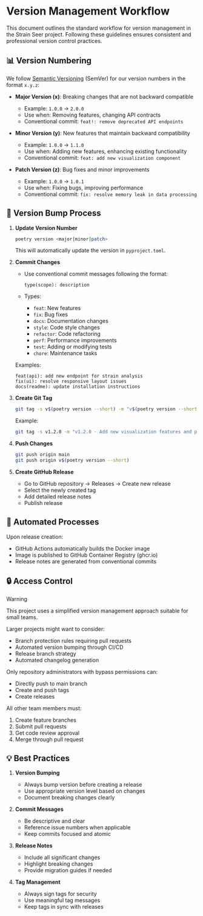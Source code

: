 # Version Management Workflow

This document outlines the standard workflow for version management in the Strain Seer project. Following these guidelines ensures consistent and professional version control practices.

## 📊 Version Numbering

We follow [Semantic Versioning](https://semver.org/) (SemVer) for our version numbers in the format `x.y.z`:

- **Major Version (x)**: Breaking changes that are not backward compatible
  - Example: `1.0.0` → `2.0.0`
  - Use when: Removing features, changing API contracts
  - Conventional commit: `feat!: remove deprecated API endpoints`

- **Minor Version (y)**: New features that maintain backward compatibility
  - Example: `1.0.0` → `1.1.0`
  - Use when: Adding new features, enhancing existing functionality
  - Conventional commit: `feat: add new visualization component`

- **Patch Version (z)**: Bug fixes and minor improvements
  - Example: `1.0.0` → `1.0.1`
  - Use when: Fixing bugs, improving performance
  - Conventional commit: `fix: resolve memory leak in data processing`

## 🔄 Version Bump Process

1. **Update Version Number**

   ```bash
   poetry version <major|minor|patch>
   ```

   This will automatically update the version in `pyproject.toml`.

2. **Commit Changes**
   - Use conventional commit messages following the format:

     ```text
     type(scope): description
     ```

   - Types:
     - `feat`: New features
     - `fix`: Bug fixes
     - `docs`: Documentation changes
     - `style`: Code style changes
     - `refactor`: Code refactoring
     - `perf`: Performance improvements
     - `test`: Adding or modifying tests
     - `chore`: Maintenance tasks

   Examples:

   ```text
   feat(api): add new endpoint for strain analysis
   fix(ui): resolve responsive layout issues
   docs(readme): update installation instructions
   ```

3. **Create Git Tag**

   ```bash
   git tag -s v$(poetry version --short) -m "v$(poetry version --short) - Summary of changes"
   ```

   Example:

   ```bash
   git tag -s v1.2.0 -m "v1.2.0 - Add new visualization features and performance improvements"
   ```

4. **Push Changes**

   ```bash
   git push origin main
   git push origin v$(poetry version --short)
   ```

5. **Create GitHub Release**
   - Go to GitHub repository → Releases → Create new release
   - Select the newly created tag
   - Add detailed release notes
   - Publish release

## 🤖 Automated Processes

Upon release creation:

- GitHub Actions automatically builds the Docker image
- Image is published to GitHub Container Registry (ghcr.io)
- Release notes are generated from conventional commits

## 🔒 Access Control

> [!WARNING]
>
> This project uses a simplified version management approach suitable for small teams.

Larger projects might want to consider:

- Branch protection rules requiring pull requests
- Automated version bumping through CI/CD
- Release branch strategy
- Automated changelog generation

Only repository administrators with bypass permissions can:

- Directly push to main branch
- Create and push tags
- Create releases

All other team members must:

1. Create feature branches
2. Submit pull requests
3. Get code review approval
4. Merge through pull request

## 💡 Best Practices

1. **Version Bumping**
   - Always bump version before creating a release
   - Use appropriate version level based on changes
   - Document breaking changes clearly

2. **Commit Messages**
   - Be descriptive and clear
   - Reference issue numbers when applicable
   - Keep commits focused and atomic

3. **Release Notes**
   - Include all significant changes
   - Highlight breaking changes
   - Provide migration guides if needed

4. **Tag Management**
   - Always sign tags for security
   - Use meaningful tag messages
   - Keep tags in sync with releases
